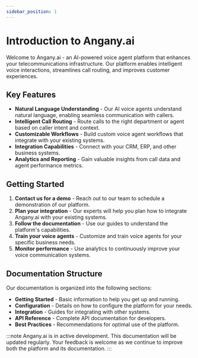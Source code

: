 ```yaml
---
sidebar_position: 1
---
```


# Introduction to Angany.ai

Welcome to Angany.ai - an AI-powered voice agent platform that enhances your telecommunications infrastructure. Our platform enables intelligent voice interactions, streamlines call routing, and improves customer experiences.

## Key Features

- **Natural Language Understanding** - Our AI voice agents understand natural language, enabling seamless communication with callers.
- **Intelligent Call Routing** - Route calls to the right department or agent based on caller intent and context.
- **Customizable Workflows** - Build custom voice agent workflows that integrate with your existing systems.
- **Integration Capabilities** - Connect with your CRM, ERP, and other business systems.
- **Analytics and Reporting** - Gain valuable insights from call data and agent performance metrics.

## Getting Started

1. **Contact us for a demo** - Reach out to our team to schedule a demonstration of our platform.
2. **Plan your integration** - Our experts will help you plan how to integrate Angany.ai with your existing systems.
3. **Follow the documentation** - Use our guides to understand the platform's capabilities.
4. **Train your voice agents** - Customize and train voice agents for your specific business needs.
5. **Monitor performance** - Use analytics to continuously improve your voice communication systems.

## Documentation Structure

Our documentation is organized into the following sections:

- **Getting Started** - Basic information to help you get up and running.
- **Configuration** - Details on how to configure the platform for your needs.
- **Integration** - Guides for integrating with other systems.
- **API Reference** - Complete API documentation for developers.
- **Best Practices** - Recommendations for optimal use of the platform.

:::note
Angany.ai is in active development. This documentation will be updated regularly. Your feedback is welcome as we continue to improve both the platform and its documentation.
:::
